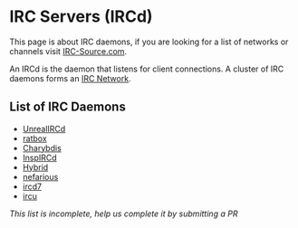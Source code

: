 # IRC Servers (IRCd)
This page is about IRC daemons, if you are looking for a list of networks or channels visit [IRC-Source.com](https://irc-source.com).

An IRCd is the daemon that listens for client connections. A cluster of IRC daemons forms an [IRC Network](/wiki/network).

## List of IRC Daemons
* [UnrealIRCd](/wiki/ircd/unreal)
* [ratbox](/wiki/ircd/ratbox)
* [Charybdis](/wiki/ircd/charybdis)
* [InspIRCd](/wiki/ircd/inspircd)
* [Hybrid](/wiki/ircd/hybrid)
* [nefarious](/wiki/ircd/nefarious)
* [ircd7](/wiki/ircd/ircd7)
* [ircu](/wiki/ircd/ircu)

*This list is incomplete, help us complete it by submitting a PR*
